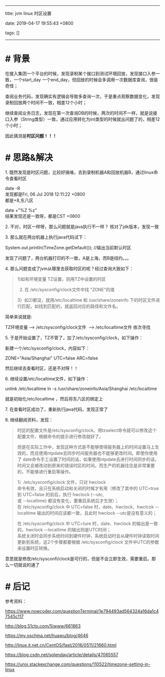 
---

title: jvm linux 时区设置

date: 2019-04-17 19:55:43 +0800

tags: []

---
\# 背景
=====

在接入集团一个平台的时候，发现录制某个接口到测试环境回放，发现接口入参一致，一个start\_day 一个end\_day，但回放的时候会多调用一次数据库查询，很是奇怪；

查阅业务代码，发现确实有逻辑会导致多查询一次，于是重点观察数据变化，发现录制回放两个时间不一致，相差12个小时；

继续查阅业务日志，发现在第一次查询DB的时候，两次的时间不一样，就是说接口入参（String类型）一致，通过应用转化为int类型的时候就出问题了的，相差12个小时；

因此猜测是**时区问题！！！**

\# 思路&解决
========

1\. 既然发现是时区问题，比较好搞咯，去到录制机器A和回放机器B，通过linux命令查看时区

date -R  
发现都是Fri, 06 Jul 2018 12:11:22 +0800  
都是+8,东八区  
  
date +"%Z %z"  
结果发现还是一致呀，都是CST +0800

2\. 不对，时区一样呀，那么问题就是java执行不一样？ 核对了jdk版本，发现一致

3\. 那么就在两台机器上执行java代码试下：

System.out.println(TimeZone.getDefault()); //输出当前默认时区

发现了问题了，两台机器打印的不一致，A是上海，而B是纽约。。。

4\. 那么问题变成了jvm从哪里去获取时区的呢？经过查询大致如下：

> 1)如有环境变量 TZ设置，则用TZ中设置的时区
> 
> 2) 在 /etc/sysconfig/clock文件中找 "ZONE"的值
> 
> 3）如2)都没，就用/etc/localtime 和 /usr/share/zoneinfo 下的时区文件进行匹配，如找到匹配的，就返回对应的路径和文件名。

简单来说就是:

TZ环境变量 --> /etc/sysconfig/clock文件  --> /etc/localtime文件 依次寻找

5\. 于是开始设置了，TZ不管了，加了/etc/sysconfig/clock，如下操作：

新建一个/etc/sysconfig/clock，内容如下：

ZONE="Asia/Shanghai" UTC\=false ARC\=false

然后继续去查看时区，还是不对呀！！

6\. 继续设置/etc/localtime文件，如下操作：

unlink /etc/localtime 
ln \-s /usr/share/zoneinfo/Asia/Shanghai /etc/localtime

就是初始化/etc/localtime ，然后将东八区的绑定上

7\. 在查看时区成功了，重新执行java代码，发现正常了

8\. 继续翻阅资料，发现：

> 时区的配置文件是/etc/sysconfig/clock。用tzselect命令就可以修改这个配置文件，根据命令的提示进行修改就好了。
> 
> 但是在实际工作中，发现这种方式是不能够使得服务器上的时间设置马上生效的，而且使用ntpdate去同步时间服务器也不能够更改时间。即使你使用了 date命令手工设置了时间的话，如果使用ntpdate去进行时间同步的话，时间又会被改动到原来的错误时区的时间。而生产的机器往往是非常重要的，不能够进行重启等操作。
> 
> 1）/etc/sysconfig/clock 文件，只对 hwclock   
> 命令有效，且只在系统启动和关闭的时候才有用（修改了其中的 UTC=true 到 UTC=false 的前后，执行 hwclock (--utc,  
> 或 --localtime) 都没有变化，要重启系统后才生效）；  
> 在 /etc/sysconfig/clock 中 UTC=false 时，date、hwclock、hwclcok --localtime 输出的时间应该都一致，且此时 hwclock --utc是没有意义的；  
>   
> 在 /etc/sysconfig/clock 中 UTC=ture 时，date、hwclock 的输出是一致的，hwclock --localtime 的输出则是UTC时间；  
> 系统关闭时会同步系统时间到硬件时钟，系统启动时会从硬件时钟读取时间更新到系统，这2个步骤都要根据 /etc/sysconfig/clock 文件中UTC的参数来设置时区转换。

意思就是修改/etc/sysconfi/clock是可行的，但是不会立即生效，需要重启。那么一切就说的通了

\# 后记
=====

参考资料：

https://www.nowcoder.com/questionTerminal/1e794493ad564324a16da1c47545c117

http://blog.51cto.com/5iwww/661863

https://my.oschina.net/huawu/blog/4646

http://linux.it.net.cn/CentOS/fast/2016/0511/21660.html

https://blog.csdn.net/splenday/article/details/47065557

https://unix.stackexchange.com/questions/110522/timezone-setting-in-linux
